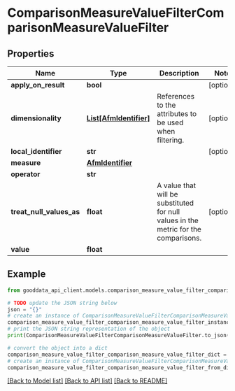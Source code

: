 # ComparisonMeasureValueFilterComparisonMeasureValueFilter


## Properties

Name | Type | Description | Notes
------------ | ------------- | ------------- | -------------
**apply_on_result** | **bool** |  | [optional] 
**dimensionality** | [**List[AfmIdentifier]**](AfmIdentifier.md) | References to the attributes to be used when filtering. | [optional] 
**local_identifier** | **str** |  | [optional] 
**measure** | [**AfmIdentifier**](AfmIdentifier.md) |  | 
**operator** | **str** |  | 
**treat_null_values_as** | **float** | A value that will be substituted for null values in the metric for the comparisons. | [optional] 
**value** | **float** |  | 

## Example

```python
from gooddata_api_client.models.comparison_measure_value_filter_comparison_measure_value_filter import ComparisonMeasureValueFilterComparisonMeasureValueFilter

# TODO update the JSON string below
json = "{}"
# create an instance of ComparisonMeasureValueFilterComparisonMeasureValueFilter from a JSON string
comparison_measure_value_filter_comparison_measure_value_filter_instance = ComparisonMeasureValueFilterComparisonMeasureValueFilter.from_json(json)
# print the JSON string representation of the object
print(ComparisonMeasureValueFilterComparisonMeasureValueFilter.to_json())

# convert the object into a dict
comparison_measure_value_filter_comparison_measure_value_filter_dict = comparison_measure_value_filter_comparison_measure_value_filter_instance.to_dict()
# create an instance of ComparisonMeasureValueFilterComparisonMeasureValueFilter from a dict
comparison_measure_value_filter_comparison_measure_value_filter_from_dict = ComparisonMeasureValueFilterComparisonMeasureValueFilter.from_dict(comparison_measure_value_filter_comparison_measure_value_filter_dict)
```
[[Back to Model list]](../README.md#documentation-for-models) [[Back to API list]](../README.md#documentation-for-api-endpoints) [[Back to README]](../README.md)


